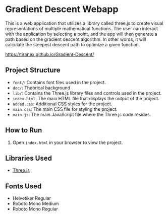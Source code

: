 # Gradient Descent Webapp

This is a web application that utilizes a library called three.js to create visual representations of multiple mathematical functions. The user can interact with the application by selecting a point, and the app will then generate a path based on the gradient descent algorithm. In other words, it will calculate the steepest descent path to optimize a given function.

https://tiranex.github.io/Gradient-Descent/

## Project Structure

- `font/`: Contains font files used in the project.
- `doc/`: Theorical background
- `lib/`: Contains the Three.js library files and controls used in the project.
- `index.html`: The main HTML file that displays the output of the project.
- `added.css`: Additional CSS styles for the project.
- `main.css`: The main CSS file for styling the project.
- `main.js`: The main JavaScript file where the Three.js code resides.

## How to Run

1. Open `index.html` in your browser to view the project.

## Libraries Used

- [Three.js](https://threejs.org/)

## Fonts Used

- Helvetiker Regular
- Roboto Mono Medium
- Roboto Mono Regular
